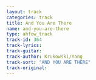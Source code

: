 ```yaml
---
layout: track
categories: track
title: And You Are There
name: and-you-are-there
type: ahfow_track
track-id: 364
track-lyrics: 
track-guitar: 
track-author: Krukowski/Yang
track-sort: "AND YOU ARE THERE"
track-original: 
---
```

